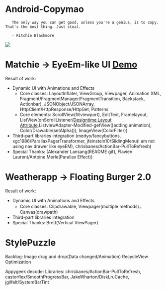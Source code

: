 Android-Copymao
===============
       The only way you can get good, unless you're a genius, is to copy. That's the best thing. Just steal.

       - Ritchie Blackmore
 

![](http://media1.giphy.com/media/lBD50rKnTBvxu/200.gif)



Matchie -> EyeEm-like UI [Demo](https://www.youtube.com/watch?v=7dBwQBw4etw&feature=youtu.be)  
====
Result of work:
- Dynamic UI with Animations and Effects
  * Core classes: LayoutInflater, ViewGroup, Viewpager, Animation XML, Fragment/FragmentManager/FragmentTransition, Backstack, Actionbar), JSONObject/JSONArray, HttpClient/HttpResponse/HttpGet, Patterns
  * Core elements: ScrollView(fillviewport), EditText, Framelayout, ListView(onScrollListener/[Designtime Layout Attribute](http://tools.android.com/tips/layout-designtime-attributes),ListviewAdapter-Modified-getView()adding animation), Color/Drawable(setAlpha()), ImageView(ColorFilter))
- Third-part libraries integration (medyo/fancybuttons, xgc1986/ParallaxPagerTransformer, jfeinstein10/SlidingMenu(I am not using nav drawer like eyeEM), chrisbanes/ActionBar-PullToRefresh)
- Special Thanks: (Alexander Lansang(README gif), Flavien Laurent/Antoine Merle(Parallax Effect))

Weatherapp -> Floating Burger 2.0
====
Result of work:
- Dynamic UI with Animations and Effects
  * Core classes: Clipdrawable, Viewpager(multiple methods)，Canvas(drawpath)
- Third-part libraries integration
- Special Thanks: Brett(Vertical ViewPager)

StylePuzzle 
====

Backlog:
Image drag and drop(Data changed/Animation)
RecycleView Optimization

Appygeek decode:
Libraries: chrisbanes/ActionBar-PullToRefresh, castorflex/SmoothProgressBar, JakeWharton/DiskLruCache, jgilfelt/SystemBarTint
